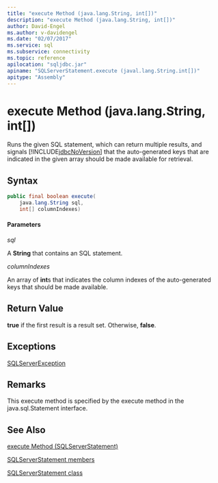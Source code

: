 ```yaml
---
title: "execute Method (java.lang.String, int[])"
description: "execute Method (java.lang.String, int[])"
author: David-Engel
ms.author: v-davidengel
ms.date: "02/07/2017"
ms.service: sql
ms.subservice: connectivity
ms.topic: reference
apilocation: "sqljdbc.jar"
apiname: "SQLServerStatement.execute (javal.lang.String.int[])"
apitype: "Assembly"
---
```

# execute Method (java.lang.String, int[])

  Runs the given SQL statement, which can return multiple results, and signals [!INCLUDE[jdbcNoVersion](../../../includes/jdbcnoversion_md.md)] that the auto-generated keys that are indicated in the given array should be made available for retrieval.

## Syntax

```Java
public final boolean execute(
	java.lang.String sql,
	int[] columnIndexes)
```

#### Parameters
*sql*

A **String** that contains an SQL statement.

*columnIndexes*

An array of **int**s that indicates the column indexes of the auto-generated keys that should be made available.

## Return Value
**true** if the first result is a result set. Otherwise, **false**.
  
## Exceptions
[SQLServerException](./sqlserverexception-class.md)

## Remarks
This execute method is specified by the execute method in the java.sql.Statement interface.

## See Also

[execute Method &#40;SQLServerStatement&#41;](./execute-method-sqlserverstatement.md)

[SQLServerStatement members](./sqlserverstatement-members.md)

[SQLServerStatement class](./sqlserverstatement-class.md)
